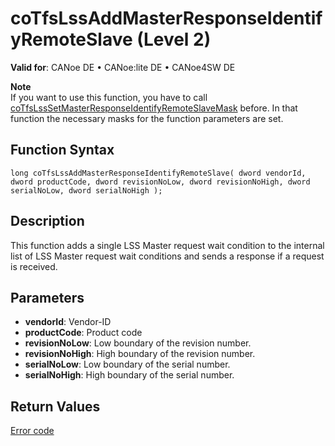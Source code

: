 # coTfsLssAddMasterResponseIdentifyRemoteSlave (Level 2)

**Valid for**: CANoe DE • CANoe:lite DE • CANoe4SW DE

**Note**  
If you want to use this function, you have to call [coTfsLssSetMasterResponseIdentifyRemoteSlaveMask](CAPLfunctionCoTfsLssSetMasterResponseIdentifyRemoteSlaveMask.md) before. In that function the necessary masks for the function parameters are set.

## Function Syntax

```plaintext
long coTfsLssAddMasterResponseIdentifyRemoteSlave( dword vendorId, dword productCode, dword revisionNoLow, dword revisionNoHigh, dword serialNoLow, dword serialNoHigh );
```

## Description

This function adds a single LSS Master request wait condition to the internal list of LSS Master request wait conditions and sends a response if a request is received.

## Parameters

- **vendorId**: Vendor-ID
- **productCode**: Product code
- **revisionNoLow**: Low boundary of the revision number.
- **revisionNoHigh**: High boundary of the revision number.
- **serialNoLow**: Low boundary of the serial number.
- **serialNoHigh**: High boundary of the serial number.

## Return Values

[Error code](../CAPLfunctionsCANopenNLTFSErrorCodes.md)

